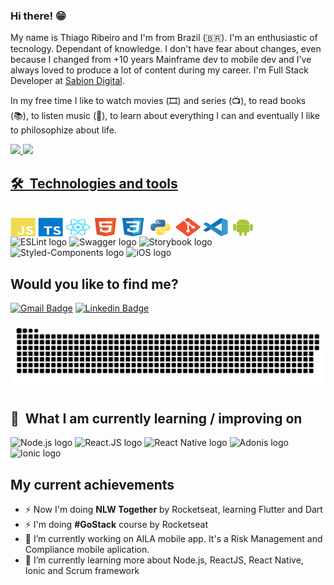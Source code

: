 ### Hi there! 😁

My name is Thiago Ribeiro and I'm from Brazil (🇧🇷). I'm an enthusiastic of tecnology. Dependant of knowledge. I don't have fear about changes, even because I changed from +10 years Mainframe dev to mobile dev and I've always loved to produce a lot of content during my career. I'm Full Stack Developer at [Sabion Digital](http://sabion.com.br/).

In my free time I like to watch movies (🎞️) and series (📺), to read books (📚), to listen music (🎵), to learn about everything I can and eventually I like to philosophize about life.

 <div>
  <a href="https://github.com/thiagosrib">
  <img height="180em" src="https://github-readme-stats.vercel.app/api?username=thiagosrib&show_icons=true&theme=tokyonight&include_all_commits=true&count_private=true"/>
  <img height="180em" src="https://github-readme-stats.vercel.app/api/top-langs/?username=thiagosrib&layout=compact&langs_count=7&theme=tokyonight"/>
</div>

## 🛠  Technologies and tools

<a name="tech_tools"></a>
<div style="display: inline_block"><br>
 <img align="center" alt="Thiago-Js" height="30" width="40" src="https://raw.githubusercontent.com/devicons/devicon/master/icons/javascript/javascript-plain.svg">
 <img align="center" alt="Thiago-Ts" height="30" width="40" src="https://raw.githubusercontent.com/devicons/devicon/master/icons/typescript/typescript-plain.svg">
 <img align="center" alt="Thiago-React" height="30" width="40" src="https://raw.githubusercontent.com/devicons/devicon/master/icons/react/react-original.svg">
 <img align="center" alt="Thiago-HTML" height="30" width="40" src="https://raw.githubusercontent.com/devicons/devicon/master/icons/html5/html5-original.svg">
 <img align="center" alt="Thiago-CSS" height="30" width="40" src="https://raw.githubusercontent.com/devicons/devicon/master/icons/css3/css3-original.svg">
 <img align="center" alt="Thiago-Python" height="30" width="40" src="https://raw.githubusercontent.com/devicons/devicon/master/icons/python/python-original.svg">
 <img align="center" alt="Thiago-Python" height="30" width="40" src="https://raw.githubusercontent.com/devicons/devicon/master/icons/git/git-original.svg">
 <img align="center" alt="Thiago-Python" height="30" width="40" src="https://raw.githubusercontent.com/devicons/devicon/master/icons/vscode/vscode-original.svg">
 <img align="center" alt="Thiago-Python" height="30" width="40" src="https://raw.githubusercontent.com/devicons/devicon/master/icons/android/android-original.svg">
</div>

<div style="display: inline_block">
 <img src="https://img.shields.io/badge/ESLint-282C34?logo=eslint&logoColor=4B32C3" alt="ESLint logo" title="ESLint" height="25" />
 <img src="https://img.shields.io/badge/swagger-282C34?logo=swagger&logoColor=63db2a" alt="Swagger logo" title="Swagger" height="25" />
 <img src="https://img.shields.io/badge/storybook-282C34?logo=storybook&logoColor=e54e8d" alt="Storybook logo" title="Storybook" height="25" />
 <img src="https://img.shields.io/badge/Styled%20Components-282C34?logo=styled-components&logoColor=ffffff" alt="Styled-Components logo" title="Styled Components" height="25" />
 <img src="https://img.shields.io/badge/iOS-282C34?logo=ios&logoColor=ffffff" alt="iOS logo" title="iOS" height="25" />
</div>

## Would you like to find me?

[![Gmail Badge](https://img.shields.io/badge/-thiago.srib@gmail.com-c14438?style=flat-square&logo=Gmail&logoColor=white&link=mailto:thiago.srib@gmail.com)](mailto:thiago.srib@gmail.com)
[![Linkedin Badge](https://img.shields.io/badge/-Thiago%20Ribeiro-blue?style=flat-square&logo=Linkedin&logoColor=white&link=https://br.linkedin.com/in/thiago-ribeiro-1279234a)](https://br.linkedin.com/in/thiago-ribeiro-1279234a/)
 <div>
<!--   <a href = "mailto:thiago.srib@gmail.com"><img src="https://img.shields.io/badge/-Gmail-%23333?style=for-the-badge&logo=gmail&logoColor=white" target="_blank"></a>
  <a href="https://www.linkedin.com/in/thiago-ribeiro-1279234a/" target="_blank"><img src="https://img.shields.io/badge/-LinkedIn-%230077B5?style=for-the-badge&logo=linkedin&logoColor=white" target="_blank"></a>  -->
 
  ![Snake animation](https://github.com/thiagosrib/thiagosrib/blob/output/github-contribution-grid-snake.svg)
</div>

<a name="learning-now"></a>

## 📖  What I am currently learning / improving on

<div style="display: inline_block">
 <img src="https://img.shields.io/badge/Node.js-282C34?logo=node.js&logoColor=339933" alt="Node.js logo" title="Node.js" height="25" />
 <img src="https://img.shields.io/badge/React.JS-282C34?logo=react&logoColor=06bcee" alt="React.JS logo" title="React.JS" height="25" />
 <img src="https://img.shields.io/badge/React%20Native-282C34?logo=react&logoColor=06bcee" alt="React Native logo" title="React Native" height="25" />
 <img src="https://img.shields.io/badge/Adonis-282C34?logo=adonisjs&logoColor=FFFFFF" alt="Adonis logo" title="Adonis" height="25" />
 <img src="https://img.shields.io/badge/Ionic-282C34?logo=ionic&logoColor=4a8bfc" alt="Ionic logo" title="Ionic" height="25" />
</div>

## My current achievements

- ⚡ Now I'm doing **NLW Together** by Rocketseat, learning Flutter and Dart
- ⚡ I'm doing **#GoStack** course by Rocketseat
- 🔭 I’m currently working on AILA mobile app. It's a Risk Management and Compliance mobile aplication.
- 🌱 I’m currently learning more about Node.js, ReactJS, React Native, Ionic and Scrum framework

<!--
**thiagosrib/thiagosrib** is a ✨ _special_ ✨ repository because its `README.md` (this file) appears on your GitHub profile.

Here are some ideas to get you started:

- 🔭 I’m currently working on ...
- 🌱 I’m currently learning ...
- 👯 I’m looking to collaborate on ...
- 🤔 I’m looking for help with ...
- 💬 Ask me about ...
- 📫 How to reach me: ...
- 😄 Pronouns: ...
- ⚡ Fun fact: ...
-->
